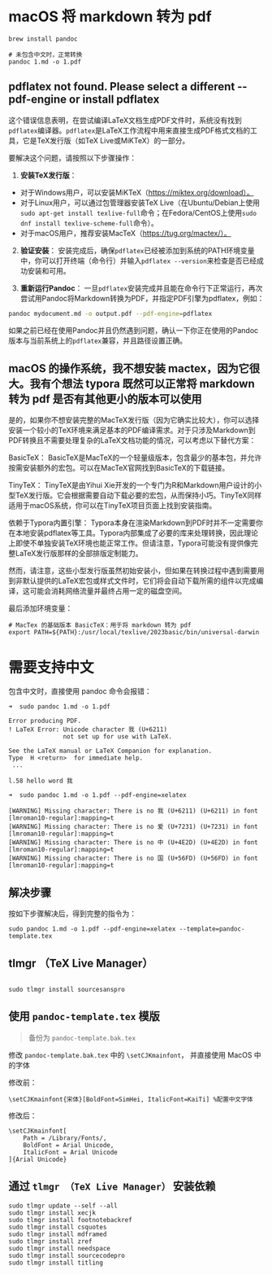 # macOS 将 markdown 转为 pdf

```shell
brew install pandoc
```

```
# 未包含中文时，正常转换
pandoc 1.md -o 1.pdf
```

## pdflatex not found. Please select a different --pdf-engine or install pdflatex
这个错误信息表明，在尝试编译LaTeX文档生成PDF文件时，系统没有找到`pdflatex`编译器。`pdflatex`是LaTeX工作流程中用来直接生成PDF格式文档的工具，它是TeX发行版（如TeX Live或MiKTeX）的一部分。

要解决这个问题，请按照以下步骤操作：

1. **安装TeX发行版**：
- 对于Windows用户，可以安装MiKTeX（https://miktex.org/download）。
- 对于Linux用户，可以通过包管理器安装TeX Live（在Ubuntu/Debian上使用`sudo apt-get install texlive-full`命令；在Fedora/CentOS上使用`sudo dnf install texlive-scheme-full`命令）。
- 对于macOS用户，推荐安装MacTeX（https://tug.org/mactex/）。

2. **验证安装**：
安装完成后，确保`pdflatex`已经被添加到系统的PATH环境变量中，你可以打开终端（命令行）并输入`pdflatex --version`来检查是否已经成功安装和可用。

3. **重新运行Pandoc**：
一旦`pdflatex`安装完成并且能在命令行下正常运行，再次尝试用Pandoc将Markdown转换为PDF，并指定PDF引擎为pdflatex，例如：

```sh
pandoc mydocument.md -o output.pdf --pdf-engine=pdflatex
```

如果之前已经在使用Pandoc并且仍然遇到问题，确认一下你正在使用的Pandoc版本与当前系统上的`pdflatex`兼容，并且路径设置正确。


## macOS 的操作系统，我不想安装 mactex，因为它很大。我有个想法 typora 既然可以正常将 markdown 转为 pdf 是否有其他更小的版本可以使用
是的，如果你不想安装完整的MacTeX发行版（因为它确实比较大），你可以选择安装一个较小的TeX环境来满足基本的PDF编译需求。对于只涉及Markdown到PDF转换且不需要处理复杂的LaTeX文档功能的情况，可以考虑以下替代方案：

BasicTeX： BasicTeX是MacTeX的一个轻量级版本，包含最少的基本包，并允许按需安装额外的宏包。可以在MacTeX官网找到BasicTeX的下载链接。

TinyTeX： TinyTeX是由Yihui Xie开发的一个专门为R和Markdown用户设计的小型TeX发行版。它会根据需要自动下载必要的宏包，从而保持小巧。TinyTeX同样适用于macOS系统，你可以在TinyTeX项目页面上找到安装指南。

依赖于Typora内置引擎： Typora本身在渲染Markdown到PDF时并不一定需要你在本地安装pdflatex等工具。Typora内部集成了必要的库来处理转换，因此理论上即使不单独安装TeX环境也能正常工作。但请注意，Typora可能没有提供像完整LaTeX发行版那样的全部排版定制能力。

然而，请注意，这些小型发行版虽然初始安装小，但如果在转换过程中遇到需要用到非默认提供的LaTeX宏包或样式文件时，它们将会自动下载所需的组件以完成编译，这可能会消耗网络流量并最终占用一定的磁盘空间。

最后添加环境变量：
```
# MacTex 的基础版本 BasicTeX：用于将 markdown 转为 pdf
export PATH=${PATH}:/usr/local/texlive/2023basic/bin/universal-darwin
```

# 需要支持中文
包含中文时，直接使用 pandoc 命令会报错：
```
➜  sudo pandoc 1.md -o 1.pdf                          

Error producing PDF.
! LaTeX Error: Unicode character 我 (U+6211)
               not set up for use with LaTeX.

See the LaTeX manual or LaTeX Companion for explanation.
Type  H <return>  for immediate help.
 ...                                              
                                                  
l.58 hello word 我
```

```
➜  sudo pandoc 1.md -o 1.pdf --pdf-engine=xelatex     

[WARNING] Missing character: There is no 我 (U+6211) (U+6211) in font [lmroman10-regular]:mapping=t
[WARNING] Missing character: There is no 爱 (U+7231) (U+7231) in font [lmroman10-regular]:mapping=t
[WARNING] Missing character: There is no 中 (U+4E2D) (U+4E2D) in font [lmroman10-regular]:mapping=t
[WARNING] Missing character: There is no 国 (U+56FD) (U+56FD) in font [lmroman10-regular]:mapping=t
```


## 解决步骤
按如下步骤解决后，得到完整的指令为：
```
sudo pandoc 1.md -o 1.pdf --pdf-engine=xelatex --template=pandoc-template.tex
```

## tlmgr （TeX Live Manager）
```

sudo tlmgr install sourcesanspro
```

## 使用 `pandoc-template.tex` 模版
> 备份为 `pandoc-template.bak.tex`

修改 `pandoc-template.bak.tex` 中的 `\setCJKmainfont`， 并直接使用 MacOS 中的字体

修改前：
```
\setCJKmainfont{宋体}[BoldFont=SimHei, ItalicFont=KaiTi] %配置中文字体
```

修改后：
```
\setCJKmainfont[
    Path = /Library/Fonts/,
    BoldFont = Arial Unicode,
    ItalicFont = Arial Unicode
]{Arial Unicode}
```

## 通过 `tlmgr （TeX Live Manager）` 安装依赖 
```
sudo tlmgr update --self --all
sudo tlmgr install xecjk
sudo tlmgr install footnotebackref
sudo tlmgr install csquotes
sudo tlmgr install mdframed
sudo tlmgr install zref
sudo tlmgr install needspace
sudo tlmgr install sourcecodepro
sudo tlmgr install titling
```








